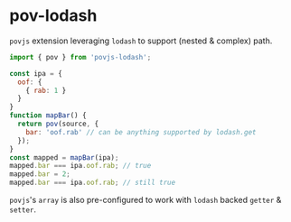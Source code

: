 # pov-lodash

`povjs` extension leveraging `lodash` to support (nested &amp; complex) path.

```javascript
import { pov } from 'povjs-lodash';

const ipa = {
  oof: {
    { rab: 1 }
  }
}
function mapBar() {
  return pov(source, {
    bar: 'oof.rab' // can be anything supported by lodash.get
  });
}
const mapped = mapBar(ipa);
mapped.bar === ipa.oof.rab; // true
mapped.bar = 2;
mapped.bar === ipa.oof.rab; // still true
```

`povjs`'s `array` is also pre-configured to work with `lodash` backed `getter` & `setter`.
